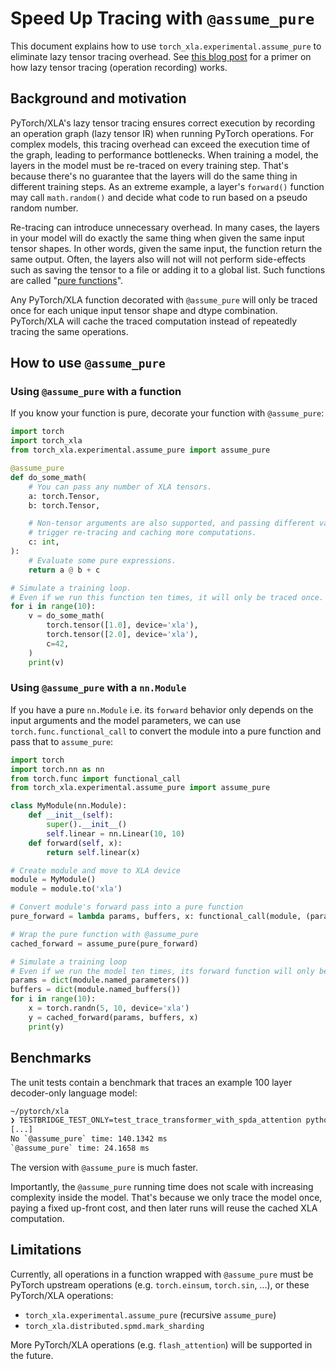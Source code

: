 # Speed Up Tracing with `@assume_pure`

This document explains how to use `torch_xla.experimental.assume_pure` to
eliminate lazy tensor tracing overhead. See [this blog post][lazy-tensor] for a
primer on how lazy tensor tracing (operation recording) works.

## Background and motivation

PyTorch/XLA's lazy tensor tracing ensures correct execution by recording an
operation graph (lazy tensor IR) when running PyTorch operations. For complex
models, this tracing overhead can exceed the execution time of the graph,
leading to performance bottlenecks. When training a model, the layers in the
model must be re-traced on every training step. That's because there's no
guarantee that the layers will do the same thing in different training steps. As
an extreme example, a layer's `forward()` function may call `math.random()` and
decide what code to run based on a pseudo random number.

Re-tracing can introduce unnecessary overhead. In many cases, the layers in your
model will do exactly the same thing when given the same input tensor shapes. In
other words, given the same input, the function return the same output. Often,
the layers also will not will not perform side-effects such as saving the tensor
to a file or adding it to a global list. Such functions are called
"[pure functions][pure-function]".

Any PyTorch/XLA function decorated with `@assume_pure` will only be traced once
for each unique input tensor shape and dtype combination. PyTorch/XLA will cache
the traced computation instead of repeatedly tracing the same operations.

## How to use `@assume_pure`

### Using `@assume_pure` with a function

If you know your function is pure, decorate your function with `@assume_pure`:

```py
import torch
import torch_xla
from torch_xla.experimental.assume_pure import assume_pure

@assume_pure
def do_some_math(
    # You can pass any number of XLA tensors.
    a: torch.Tensor,
    b: torch.Tensor,

    # Non-tensor arguments are also supported, and passing different values will
    # trigger re-tracing and caching more computations.
    c: int,
):
    # Evaluate some pure expressions.
    return a @ b + c

# Simulate a training loop.
# Even if we run this function ten times, it will only be traced once.
for i in range(10):
    v = do_some_math(
        torch.tensor([1.0], device='xla'),
        torch.tensor([2.0], device='xla'),
        c=42,
    )
    print(v)
```

### Using `@assume_pure` with a `nn.Module`

If you have a pure `nn.Module` i.e. its `forward` behavior only depends on the
input arguments and the model parameters, we can use
`torch.func.functional_call` to convert the module into a pure function and pass
that to `assume_pure`:

```python
import torch
import torch.nn as nn
from torch.func import functional_call
from torch_xla.experimental.assume_pure import assume_pure

class MyModule(nn.Module):
    def __init__(self):
        super().__init__()
        self.linear = nn.Linear(10, 10)
    def forward(self, x):
        return self.linear(x)

# Create module and move to XLA device
module = MyModule()
module = module.to('xla')

# Convert module's forward pass into a pure function
pure_forward = lambda params, buffers, x: functional_call(module, (params, buffers), (x,))

# Wrap the pure function with @assume_pure
cached_forward = assume_pure(pure_forward)

# Simulate a training loop
# Even if we run the model ten times, its forward function will only be traced once.
params = dict(module.named_parameters())
buffers = dict(module.named_buffers())
for i in range(10):
    x = torch.randn(5, 10, device='xla')
    y = cached_forward(params, buffers, x)
    print(y)
```

## Benchmarks

The unit tests contain a benchmark that traces an example 100 layer decoder-only
language model:

```sh
~/pytorch/xla
❯ TESTBRIDGE_TEST_ONLY=test_trace_transformer_with_spda_attention python3 test/test_assume_pure.py --benchmark_iterations 100
[...]
No `@assume_pure` time: 140.1342 ms
`@assume_pure` time: 24.1658 ms
```

The version with `@assume_pure` is much faster.

Importantly, the `@assume_pure` running time does not scale with increasing
complexity inside the model. That's because we only trace the model once, paying
a fixed up-front cost, and then later runs will reuse the cached XLA
computation.

## Limitations

Currently, all operations in a function wrapped with `@assume_pure` must be
PyTorch upstream operations (e.g. `torch.einsum`, `torch.sin`, ...), or these
PyTorch/XLA operations:

- `torch_xla.experimental.assume_pure` (recursive `assume_pure`)
- `torch_xla.distributed.spmd.mark_sharding`

More PyTorch/XLA operations (e.g. `flash_attention`) will be supported in the
future.

<!-- xrefs -->

[lazy-tensor]: https://pytorch.org/blog/understanding-lazytensor-system-performance-with-pytorch-xla-on-cloud-tpu/
[pure-function]: https://en.wikipedia.org/wiki/Pure_function
